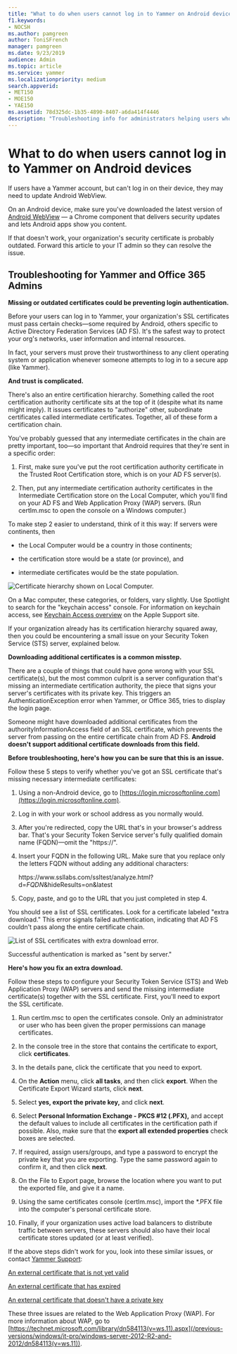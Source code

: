 ```yaml
---
title: "What to do when users cannot log in to Yammer on Android devices"
f1.keywords:
- NOCSH
ms.author: pamgreen
author: ToniSFrench
manager: pamgreen
ms.date: 9/23/2019
audience: Admin
ms.topic: article
ms.service: yammer
ms.localizationpriority: medium
search.appverid:
- MET150
- MOE150
- YAE150
ms.assetid: 78d325dc-1b35-4890-8407-a6da414f4446
description: "Troubleshooting info for administrators helping users who can't log in to Yammer on an Android device."
---
```


# What to do when users cannot log in to Yammer on Android devices

If users have a Yammer account, but can't log in on their device, they may need to update Android WebView.
  
On an Android device, make sure you've downloaded the latest version of [Android WebView](https://play.google.com/store/apps/details?id=com.google.android.webview&amp;hl=en) — a Chrome component that delivers security updates and lets Android apps show you content. 

If that doesn't work, your organization's security certificate is probably outdated. Forward this article to your IT admin so they can resolve the issue.
  
## Troubleshooting for Yammer and Office 365 Admins

 **Missing or outdated certificates could be preventing login authentication.**
  
Before your users can log in to Yammer, your organization's SSL certificates must pass certain checks—some required by Android, others specific to Active Directory Federation Services (AD FS). It's the safest way to protect your org's networks, user information and internal resources.
  
In fact, your servers must prove their trustworthiness to any client operating system or application whenever someone attempts to log in to a secure app (like Yammer).
  
 **And trust is complicated.**
  
There's also an entire certification hierarchy. Something called the root certification authority certificate sits at the top of it (despite what its name might imply). It issues certificates to "authorize" other, subordinate certificates called intermediate certificates. Together, all of these form a certification chain.
  
You've probably guessed that any intermediate certificates in the chain are pretty important, too—so important that Android requires that they're sent in a specific order:
  
1. First, make sure you've put the root certification authority certificate in the Trusted Root Certification store, which is on your AD FS server(s).
    
2. Then, put any intermediate certification authority certificates in the Intermediate Certification store on the Local Computer, which you'll find on your AD FS and Web Application Proxy (WAP) servers. (Run certlm.msc to open the console on a Windows computer.)
    
To make step 2 easier to understand, think of it this way: If servers were continents, then
  
- the Local Computer would be a country in those continents;
    
- the certification store would be a state (or province), and
    
- intermediate certificates would be the state population.
    
![Certificate hierarchy shown on Local Computer.](../media/6b5af1b5-8c6f-4404-bd1e-4fb69ed44a68.png)
  
On a Mac computer, these categories, or folders, vary slightly. Use Spotlight to search for the "keychain access" console. For information on keychain access, see [Keychain Access overview](https://support.apple.com/kb/PH20093?viewlocale=en_US&amp;locale=en_US) on the Apple Support site. 
  
If your organization already has its certification hierarchy squared away, then you could be encountering a small issue on your Security Token Service (STS) server, explained below.
  
 **Downloading additional certificates is a common misstep.**
  
There are a couple of things that could have gone wrong with your SSL certificate(s), but the most common culprit is a server configuration that's missing an intermediate certification authority, the piece that signs your server's certificates with its private key. This triggers an AuthenticationException error when Yammer, or Office 365, tries to display the login page.
  
Someone might have downloaded additional certificates from the authorityInformationAccess field of an SSL certificate, which prevents the server from passing on the entire certificate chain from AD FS. **Android doesn't support additional certificate downloads from this field.**
  
 **Before troubleshooting, here's how you can be sure that this is an issue.**
  
Follow these 5 steps to verify whether you've got an SSL certificate that's missing necessary intermediate certificates:
  
1. Using a non-Android device, go to [https://login.microsoftonline.com](https://login.microsoftonline.com).
    
2. Log in with your work or school address as you normally would.
    
3. After you're redirected, copy the URL that's in your browser's address bar. That's your Security Token Service server's fully qualified domain name (FQDN)—omit the "https://".
    
4. Insert your FQDN in the following URL. Make sure that you replace only the letters FQDN without adding any additional characters:
    
    https&#58;//www&#46;ssllabs&#46;com/ssltest/analyze&#46;html?d=*FQDN*&amp;hideResults=on&amp;latest
    
5. Copy, paste, and go to the URL that you just completed in step 4.
    
You should see a list of SSL certificates. Look for a certificate labeled "extra download." This error signals failed authentication, indicating that AD FS couldn't pass along the entire certificate chain.
  
![List of SSL certificates with extra download error.](../media/c0c8edc8-7020-49f5-8db9-07aa44cd6004.png)
  
Successful authentication is marked as "sent by server."
  
 **Here's how you fix an extra download.**
  
Follow these steps to configure your Security Token Service (STS) and Web Application Proxy (WAP) servers and send the missing intermediate certificate(s) together with the SSL certificate. First, you'll need to export the SSL certificate.
  
1. Run certlm.msc to open the certificates console. Only an administrator or user who has been given the proper permissions can manage certificates.
    
2. In the console tree in the store that contains the certificate to export, click **certificates**. 
    
3. In the details pane, click the certificate that you need to export.
    
4. On the **Action** menu, click **all tasks**, and then click **export**. When the Certificate Export Wizard starts, click **next**. 
    
5. Select **yes, export the private key,** and click **next**.
    
6. Select **Personal Information Exchange - PKCS #12 (.PFX),** and accept the default values to include all certificates in the certification path if possible. Also, make sure that the **export all extended properties** check boxes are selected. 
    
7. If required, assign users/groups, and type a password to encrypt the private key that you are exporting. Type the same password again to confirm it, and then click **next**.
    
8. On the File to Export page, browse the location where you want to put the exported file, and give it a name.
    
9. Using the same certificates console (certlm.msc), import the \*.PFX file into the computer's personal certificate store.
    
10. Finally, if your organization uses active load balancers to distribute traffic between servers, these servers should also have their local certificate stores updated (or at least verified).
    
If the above steps didn't work for you, look into these similar issues, or contact [Yammer Support](https://support.microsoft.com/office/yammer-help-center-8663922d-8f76-47c2-827a-ee86e8cac00f):
  
[An external certificate that is not yet valid](/previous-versions/windows/it-pro/windows-server-2012-R2-and-2012/dn383637(v=ws.11))
  
[An external certificate that has expired](/previous-versions/windows/it-pro/windows-server-2012-R2-and-2012/dn383649(v=ws.11))
  
[An external certificate that doesn't have a private key](/previous-versions/windows/it-pro/windows-server-2012-R2-and-2012/dn383656(v=ws.11))
  
These three issues are related to the Web Application Proxy (WAP). For more information about WAP, go to [https://technet.microsoft.com/library/dn584113(v=ws.11).aspx](/previous-versions/windows/it-pro/windows-server-2012-R2-and-2012/dn584113(v=ws.11)).
